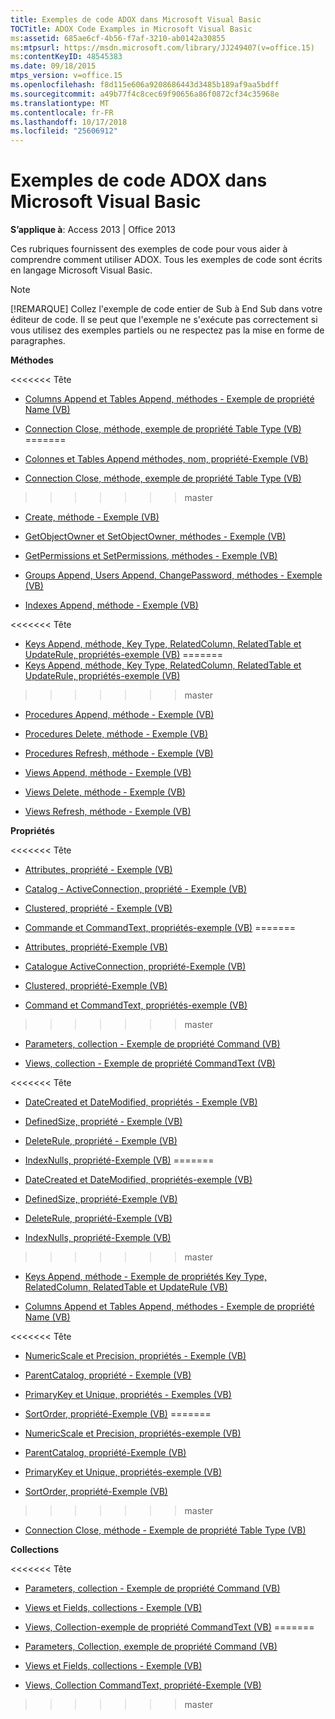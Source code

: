 ```yaml
---
title: Exemples de code ADOX dans Microsoft Visual Basic
TOCTitle: ADOX Code Examples in Microsoft Visual Basic
ms:assetid: 685ae6cf-4b56-f7af-3210-ab0142a30855
ms:mtpsurl: https://msdn.microsoft.com/library/JJ249407(v=office.15)
ms:contentKeyID: 48545383
ms.date: 09/18/2015
mtps_version: v=office.15
ms.openlocfilehash: f8d115e606a9208686443d3485b189af9aa5bdff
ms.sourcegitcommit: a49b77f4c8cec69f90656a86f0872cf34c35968e
ms.translationtype: MT
ms.contentlocale: fr-FR
ms.lasthandoff: 10/17/2018
ms.locfileid: "25606912"
---
```

# <a name="adox-code-examples-in-microsoft-visual-basic"></a>Exemples de code ADOX dans Microsoft Visual Basic


**S’applique à**: Access 2013 | Office 2013

Ces rubriques fournissent des exemples de code pour vous aider à comprendre comment utiliser ADOX. Tous les exemples de code sont écrits en langage Microsoft Visual Basic.


> [!NOTE]
> [!REMARQUE] Collez l'exemple de code entier de Sub à End Sub dans votre éditeur de code. Il se peut que l'exemple ne s'exécute pas correctement si vous utilisez des exemples partiels ou ne respectez pas la mise en forme de paragraphes.



**Méthodes**

<<<<<<< Tête
  - [Columns Append et Tables Append, méthodes - Exemple de propriété Name (VB)](columns-and-tables-append-methods-name-property-example-vb.md)

  - [Connection Close, méthode, exemple de propriété Table Type (VB)](connection-close-method-table-type-property-example-vb.md)
=======
  - [Colonnes et Tables Append méthodes, nom, propriété-Exemple (VB)](columns-and-tables-append-methods-name-property-example-vb.md)

  - [Connection Close, méthode, exemple de propriété Table Type (VB)](connection-close-method-table-type-property-example-vb.md)
>>>>>>> master

  - [Create, méthode - Exemple (VB)](create-method-example-vb.md)

  - [GetObjectOwner et SetObjectOwner, méthodes - Exemple (VB)](getobjectowner-and-setobjectowner-methods-example-vb.md)

  - [GetPermissions et SetPermissions, méthodes - Exemple (VB)](getpermissions-and-setpermissions-methods-example-vb.md)

  - [Groups Append, Users Append, ChangePassword, méthodes - Exemple (VB)](groups-and-users-append-changepassword-methods-example-vb.md)

  - [Indexes Append, méthode - Exemple (VB)](indexes-append-method-example-vb.md)

<<<<<<< Tête
  - [Keys Append, méthode, Key Type, RelatedColumn, RelatedTable et UpdateRule, propriétés-exemple (VB)](keys-append-method-key-type-relatedcolumn-relatedtable-and-updaterule-properties-example-vb.md)
=======
  - [Keys Append, méthode, Key Type, RelatedColumn, RelatedTable et UpdateRule, propriétés-exemple (VB)](keys-append-method-key-type-relatedcolumn-relatedtable-and-updaterule-properties-example-vb.md)
>>>>>>> master

  - [Procedures Append, méthode - Exemple (VB)](procedures-append-method-example-vb.md)

  - [Procedures Delete, méthode - Exemple (VB)](procedures-delete-method-example-vb.md)

  - [Procedures Refresh, méthode - Exemple (VB)](procedures-refresh-method-example-vb.md)

  - [Views Append, méthode - Exemple (VB)](views-append-method-example-vb.md)

  - [Views Delete, méthode - Exemple (VB)](views-delete-method-example-vb.md)

  - [Views Refresh, méthode - Exemple (VB)](views-refresh-method-example-vb.md)

**Propriétés**

<<<<<<< Tête
  - [Attributes, propriété - Exemple (VB)](attributes-property-example-vb.md)

  - [Catalog - ActiveConnection, propriété - Exemple (VB)](catalog-activeconnection-property-example-vb.md)

  - [Clustered, propriété - Exemple (VB)](clustered-property-example-vb.md)

  - [Commande et CommandText, propriétés-exemple (VB)](command-and-commandtext-properties-example-vb.md)
=======
  - [Attributes, propriété-Exemple (VB)](attributes-property-example-vb.md)

  - [Catalogue ActiveConnection, propriété-Exemple (VB)](catalog-activeconnection-property-example-vb.md)

  - [Clustered, propriété-Exemple (VB)](clustered-property-example-vb.md)

  - [Command et CommandText, propriétés-exemple (VB)](command-and-commandtext-properties-example-vb.md)
>>>>>>> master

  - [Parameters, collection - Exemple de propriété Command (VB)](parameters-collection-command-property-example-vb.md)

  - [Views, collection - Exemple de propriété CommandText (VB)](views-collection-commandtext-property-example-vb.md)

<<<<<<< Tête
  - [DateCreated et DateModified, propriétés - Exemple (VB)](datecreated-and-datemodified-properties-example-vb.md)

  - [DefinedSize, propriété - Exemple (VB)](definedsize-property-example-vb.md)

  - [DeleteRule, propriété - Exemple (VB)](deleterule-property-example-vb.md)

  - [IndexNulls, propriété-Exemple (VB)](indexnulls-property-example-vb.md)
=======
  - [DateCreated et DateModified, propriétés-exemple (VB)](datecreated-and-datemodified-properties-example-vb.md)

  - [DefinedSize, propriété-Exemple (VB)](definedsize-property-example-vb.md)

  - [DeleteRule, propriété-Exemple (VB)](deleterule-property-example-vb.md)

  - [IndexNulls, propriété-Exemple (VB)](indexnulls-property-example-vb.md)
>>>>>>> master

  - [Keys Append, méthode - Exemple de propriétés Key Type, RelatedColumn, RelatedTable et UpdateRule (VB)](keys-append-method-key-type-relatedcolumn-relatedtable-and-updaterule-properties-example-vb.md)

  - [Columns Append et Tables Append, méthodes - Exemple de propriété Name (VB)](columns-and-tables-append-methods-name-property-example-vb.md)

<<<<<<< Tête
  - [NumericScale et Precision, propriétés - Exemple (VB)](numericscale-and-precision-properties-example-vb.md)

  - [ParentCatalog, propriété - Exemple (VB)](parentcatalog-property-example-vb.md)

  - [PrimaryKey et Unique, propriétés - Exemples (VB)](primarykey-and-unique-properties-example-vb.md)

  - [SortOrder, propriété-Exemple (VB)](sortorder-property-example-vb.md)
=======
  - [NumericScale et Precision, propriétés-exemple (VB)](numericscale-and-precision-properties-example-vb.md)

  - [ParentCatalog, propriété-Exemple (VB)](parentcatalog-property-example-vb.md)

  - [PrimaryKey et Unique, propriétés-exemple (VB)](primarykey-and-unique-properties-example-vb.md)

  - [SortOrder, propriété-Exemple (VB)](sortorder-property-example-vb.md)
>>>>>>> master

  - [Connection Close, méthode - Exemple de propriété Table Type (VB)](connection-close-method-table-type-property-example-vb.md)

**Collections**

<<<<<<< Tête
  - [Parameters, collection - Exemple de propriété Command (VB)](parameters-collection-command-property-example-vb.md)

  - [Views et Fields, collections - Exemple (VB)](views-and-fields-collections-example-vb.md)

  - [Views, Collection-exemple de propriété CommandText (VB)](views-collection-commandtext-property-example-vb.md)
=======
  - [Parameters, Collection, exemple de propriété Command (VB)](parameters-collection-command-property-example-vb.md)

  - [Views et Fields, collections - Exemple (VB)](views-and-fields-collections-example-vb.md)

  - [Views, Collection CommandText, propriété-Exemple (VB)](views-collection-commandtext-property-example-vb.md)
>>>>>>> master

